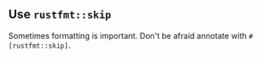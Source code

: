 ## Use `rustfmt::skip`

Sometimes formatting is important.
Don't be afraid annotate with `#[rustfmt::skip]`.